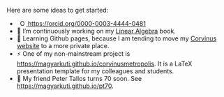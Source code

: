 <!--
**magyarkuti/magyarkuti** is a ✨ _special_ ✨ repository because its `README.md` (this file) appears on your GitHub profile.
-->
Here are some ideas to get started:
- <a
    id="cy-effective-orcid-url"
    class="underline"
     href="https://orcid.org/0000-0003-4444-0481"
     target="orcid.widget"
     rel="me noopener noreferrer"
     style="vertical-align: top">
     <img
        src="https://orcid.org/sites/default/files/images/orcid_16x16.png"
        style="width: 1em; margin-inline-start: 0.5em"
        alt="ORCID iD icon"/>
      https://orcid.org/0000-0003-4444-0481
    </a>
- 🔭 I’m continuously working on my [Linear Algebra](https://magyarkuti.github.io/linearalgebra) book.
- 🌱 Learning Github pages, because I am tending to move my [Corvinus website](http://web.uni-corvinus.hu/magyarkuti) to a more private place.
- ⚡ One of my non-mainstream project is https://magyarkuti.github.io/corvinusmetropolis. It is a LaTeX presentation template for my colleagues and  students.
- 👯 My friend Peter Tallos turns 70 soon. See https://magyarkuti.github.io/pt70.
<!--
- 🌱 I’m currently learning ...
- 👯 I’m looking to collaborate on ...
- 🤔 I’m looking for help with ...
- 💬 Ask me about ...
- 📫 How to reach me: ...
- 😄 Pronouns: ...
- ⚡ Fun fact: ...
-->
